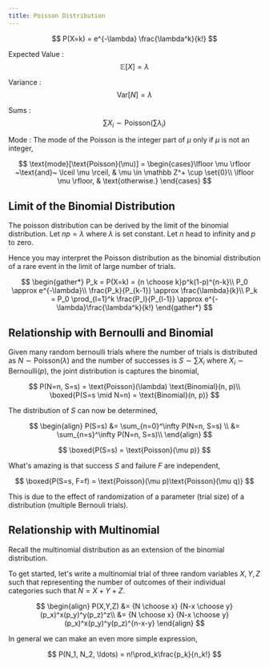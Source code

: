 ```yaml
---
title: Poisson Distribution
---
```


$$
P(X=k) = e^{-\lambda} \frac{\lambda^k}{k!}
$$

Expected Value
: $$\mathbb E[X] = \lambda$$

Variance
: $$\text{Var}[N] = \lambda$$

Sums
: $$\sum{X_i} \sim \text{Poisson}\left(\sum \lambda_i\right)$$

Mode
: The mode of the Poisson is the integer part of $\mu$ only if $\mu$ is not an integer,

$$
\text{mode}[\text{Poisson}(\mu)] = \begin{cases}\lfloor \mu \rfloor ~\text{and}~ \lceil \mu \rceil, & \mu \in \mathbb Z^+ \cup \set{0}\\ \lfloor \mu \rfloor, & \text{otherwise.} \end{cases}
$$

## Limit of the Binomial Distribution

The poisson distribution can be derived by the limit of the binomial distribution. Let $np = \lambda$ where $\lambda$ is set constant. Let $n$ head to infinity and $p$ to zero.

Hence you may interpret the Poisson distribution as the binomial distribution of a rare event in the limit of large number of trials.

$$
\begin{gather*}
    P_k = P(X=k) = {n \choose k}p^k(1-p)^{n-k}\\
    P_0 \approx e^{-\lambda}\\
    \frac{P_k}{P_{k-1}} \approx \frac{\lambda}{k}\\
    P_k = P_0 \prod_{l=1}^k \frac{P_l}{P_{l-1}} \approx e^{-\lambda}\frac{\lambda^k}{k!}
\end{gather*}
$$

## Relationship with Bernoulli and Binomial

Given many random bernoulli trials where the number of trials is distributed as $N \sim \text{Poisson}(\lambda)$ and the number of successes is $S \sim \sum X_i$ where $X_i \sim \text{Bernoulli}(p)$, the joint distribution is captures the binomial,

$$
P(N=n, S=s) = \text{Poisson}(\lambda) \text{Binomial}(n, p)\\
\boxed{P(S=s \mid N=n) = \text{Binomial}(n, p)}
$$

The distribution of $S$ can now be determined,

$$
\begin{align}
P(S=s) &= \sum_{n=0}^\infty P(N=n, S=s) \\
&= \sum_{n=s}^\infty P(N=n, S=s)\\
\end{align}
$$

$$
\boxed{P(S=s) = \text{Poisson}(\mu p)}
$$

What's amazing is that success $S$ and failure $F$ are independent,

$$
\boxed{P(S=s, F=f) = \text{Poisson}(\mu p)\text{Poisson}(\mu q)}
$$

This is due to the effect of randomization of a parameter (trial size) of a distribution (multiple Bernouli trials).

## Relationship with Multinomial

Recall the multinomial distribution as an extension of the binomial distribution.

To get started, let's write a multinomial trial of three random variables $X, Y, Z$ such that representing the number of outcomes of their individual categories such that $N=X+Y+Z$.

$$
\begin{align}
P(X,Y,Z) &= {N \choose x} {N-x \choose y} (p_x)^x(p_y)^y(p_z)^z\\
&= {N \choose x} {N-x \choose y} (p_x)^x(p_y)^y(p_z)^{n-x-y}
\end{align}
$$

In general we can make an even more simple expression,

$$
P(N_1, N_2, \ldots) = n!\prod_k\frac{p_k}{n_k!}
$$